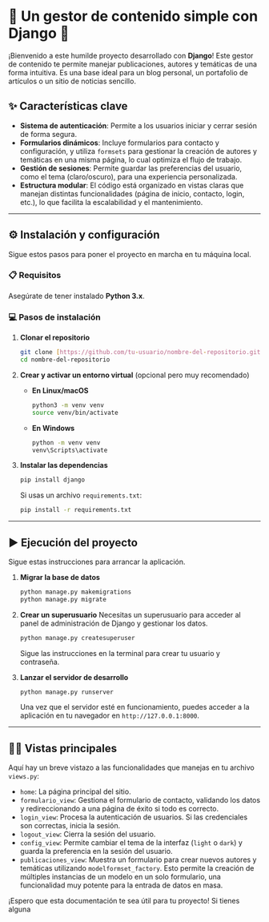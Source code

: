 # 📝 Un gestor de contenido simple con Django 🚀

¡Bienvenido a este humilde proyecto desarrollado con **Django**! 
Este gestor de contenido te permite manejar publicaciones, autores y temáticas de una forma intuitiva. Es una base ideal para un blog personal, un portafolio de artículos o un sitio de noticias sencillo.

## ✨ Características clave

- **Sistema de autenticación**: Permite a los usuarios iniciar y cerrar sesión de forma segura.
- **Formularios dinámicos**: Incluye formularios para contacto y configuración, y utiliza `formsets` para gestionar la creación de autores y temáticas en una misma página, lo cual optimiza el flujo de trabajo.
- **Gestión de sesiones**: Permite guardar las preferencias del usuario, como el tema (claro/oscuro), para una experiencia personalizada.
- **Estructura modular**: El código está organizado en vistas claras que manejan distintas funcionalidades (página de inicio, contacto, login, etc.), lo que facilita la escalabilidad y el mantenimiento.

---

## ⚙️ Instalación y configuración

Sigue estos pasos para poner el proyecto en marcha en tu máquina local.

### 📋 Requisitos

Asegúrate de tener instalado **Python 3.x**.

### 💻 Pasos de instalación

1.  **Clonar el repositorio**
    ```bash
    git clone [https://github.com/tu-usuario/nombre-del-repositorio.git](https://github.com/tu-usuario/nombre-del-repositorio.git)
    cd nombre-del-repositorio
    ```
2.  **Crear y activar un entorno virtual** (opcional pero muy recomendado)
    
    * **En Linux/macOS**
        ```bash
        python3 -m venv venv
        source venv/bin/activate
        ```
    * **En Windows**
        ```bash
        python -m venv venv
        venv\Scripts\activate
        ```
3.  **Instalar las dependencias**
    ```bash
    pip install django
    ```
    Si usas un archivo `requirements.txt`:
    ```bash
    pip install -r requirements.txt
    ```

---

## ▶️ Ejecución del proyecto

Sigue estas instrucciones para arrancar la aplicación.

1.  **Migrar la base de datos**
    ```bash
    python manage.py makemigrations
    python manage.py migrate
    ```
2.  **Crear un superusuario**
    Necesitas un superusuario para acceder al panel de administración de Django y gestionar los datos.
    ```bash
    python manage.py createsuperuser
    ```
    Sigue las instrucciones en la terminal para crear tu usuario y contraseña.
    
3.  **Lanzar el servidor de desarrollo**
    ```bash
    python manage.py runserver
    ```
    Una vez que el servidor esté en funcionamiento, puedes acceder a la aplicación en tu navegador en `http://127.0.0.1:8000`.

---

## 🧑‍💻 Vistas principales

Aquí hay un breve vistazo a las funcionalidades que manejas en tu archivo `views.py`:

- `home`: La página principal del sitio.
- `formulario_view`: Gestiona el formulario de contacto, validando los datos y redireccionando a una página de éxito si todo es correcto.
- `login_view`: Procesa la autenticación de usuarios. Si las credenciales son correctas, inicia la sesión.
- `logout_view`: Cierra la sesión del usuario.
- `config_view`: Permite cambiar el tema de la interfaz (`light` o `dark`) y guarda la preferencia en la sesión del usuario.
- `publicaciones_view`: Muestra un formulario para crear nuevos autores y temáticas utilizando `modelformset_factory`. Esto permite la creación de múltiples instancias de un modelo en un solo formulario, una funcionalidad muy potente para la entrada de datos en masa.

¡Espero que esta documentación te sea útil para tu proyecto! Si tienes alguna
